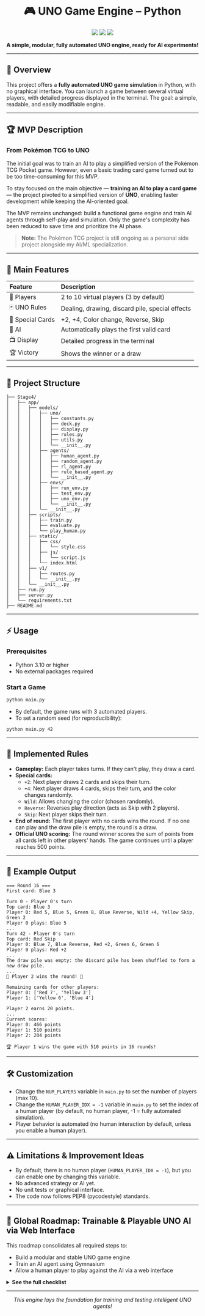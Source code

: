 <h1 align="center">🎮 UNO Game Engine – Python</h1>

<p align="center">
  <img src="https://img.shields.io/badge/Python-3.10%2B-blue?logo=python" />
  <img src="https://img.shields.io/badge/License-MIT-green" />
  <img src="https://img.shields.io/badge/Status-Automated%20Simulation-orange" />
</p>

<p align="center">
  <b>A simple, modular, fully automated UNO engine, ready for AI experiments!</b>
</p>

---

## 🚀 Overview

This project offers a **fully automated UNO game simulation** in Python, with no graphical interface. You can launch a game between several virtual players, with detailed progress displayed in the terminal. The goal: a simple, readable, and easily modifiable engine.

---

## 🏆 MVP Description

### From Pokémon TCG to UNO

The initial goal was to train an AI to play a simplified version of the Pokémon TCG Pocket game. However, even a basic trading card game turned out to be too time-consuming for this MVP.

To stay focused on the main objective — **training an AI to play a card game** — the project pivoted to a simplified version of **UNO**, enabling faster development while keeping the AI-oriented goal.

The MVP remains unchanged: build a functional game engine and train AI agents through self-play and simulation. Only the game's complexity has been reduced to save time and prioritize the AI phase.

> **Note:** The Pokémon TCG project is still ongoing as a personal side project alongside my AI/ML specialization.

---

## 🧩 Main Features

| Feature         | Description                                              |
|:--------------- |:--------------------------------------------------------|
| 👥 Players      | 2 to 10 virtual players (3 by default)                   |
| 🃏 UNO Rules    | Dealing, drawing, discard pile, special effects          |
| 🔄 Special Cards| +2, +4, Color change, Reverse, Skip                      |
| 🤖 AI           | Automatically plays the first valid card                 |
| 📺 Display      | Detailed progress in the terminal                        |
| 🏆 Victory      | Shows the winner or a draw                               |

---

## 📁 Project Structure

```
├── Stage4/
│   ├── app/
│   │   ├── models/
│   │   │   ├── uno/
│   │   │   │   ├── constants.py
│   │   │   │   ├── deck.py
│   │   │   │   ├── display.py
│   │   │   │   ├── rules.py
│   │   │   │   ├── utils.py
│   │   │   │   └── __init__.py
│   │   │   ├── agents/
│   │   │   │   ├── human_agent.py
│   │   │   │   ├── random_agent.py
│   │   │   │   ├── rl_agent.py
│   │   │   │   ├── rule_based_agent.py
│   │   │   │   └── __init__.py
│   │   │   ├── envs/
│   │   │   │   ├── run_env.py
│   │   │   │   ├── test_env.py
│   │   │   │   ├── uno_env.py
│   │   │   │   └── __init__.py
│   │   │   └── __init__.py
│   │   ├── scripts/
│   │   │   ├── train.py
│   │   │   ├── evaluate.py
│   │   │   └── play_human.py
│   │   ├── static/
│   │   │   ├── css/
│   │   │   │   └── style.css
│   │   │   ├── js/
│   │   │   │   └── script.js
│   │   │   └── index.html
│   │   ├── v1/
│   │   │   ├── routes.py
│   │   │   └── __init__.py
│   │   └── __init__.py
│   ├── run.py
│   ├── server.py
│   └── requirements.txt
├── README.md
```

---

## ⚡️ Usage

### Prerequisites

- Python 3.10 or higher
- No external packages required

### Start a Game

```bash
python main.py
```

- By default, the game runs with 3 automated players.
- To set a random seed (for reproducibility):

```bash
python main.py 42
```

---

## 📜 Implemented Rules

- **Gameplay:** Each player takes turns. If they can't play, they draw a card.
- **Special cards:**
  - `+2`: Next player draws 2 cards and skips their turn.
  - `+4`: Next player draws 4 cards, skips their turn, and the color changes randomly.
  - `Wild`: Allows changing the color (chosen randomly).
  - `Reverse`: Reverses play direction (acts as Skip with 2 players).
  - `Skip`: Next player skips their turn.
- **End of round:** The first player with no cards wins the round. If no one can play and the draw pile is empty, the round is a draw.
- **Official UNO scoring:** The round winner scores the sum of points from all cards left in other players' hands. The game continues until a player reaches 500 points.

---

## 🎲 Example Output

```
=== Round 16 ===
First card: Blue 3

Turn 0 - Player 0's turn
Top card: Blue 3
Player 0: Red 5, Blue 5, Green 8, Blue Reverse, Wild +4, Yellow Skip, Green 2
Player 0 plays: Blue 5
...
Turn 42 - Player 0's turn
Top card: Red Skip
Player 0: Blue 7, Blue Reverse, Red +2, Green 6, Green 6
Player 0 plays: Red +2
...
The draw pile was empty: the discard pile has been shuffled to form a new draw pile.
...
🎉 Player 2 wins the round! 🎉

Remaining cards for other players:
Player 0: ['Red 7', 'Yellow 3']
Player 1: ['Yellow 6', 'Blue 4']

Player 2 earns 20 points.
...
Current scores:
Player 0: 466 points
Player 1: 510 points
Player 2: 204 points

🏆 Player 1 wins the game with 510 points in 16 rounds!
```

---

## 🛠️ Customization

- Change the `NUM_PLAYERS` variable in `main.py` to set the number of players (max 10).
- Change the `HUMAN_PLAYER_IDX = -1` variable in `main.py` to set the index of a human player (by default, no human player, -1 = fully automated simulation).
- Player behavior is automated (no human interaction by default, unless you enable a human player).

---

## ⚠️ Limitations & Improvement Ideas

- By default, there is no human player (`HUMAN_PLAYER_IDX = -1`), but you can enable one by changing this variable.
- No advanced strategy or AI yet.
- No unit tests or graphical interface.
- The code now follows PEP8 (pycodestyle) standards.

---

## 🧠 Global Roadmap: Trainable & Playable UNO AI via Web Interface

This roadmap consolidates all required steps to:
- Build a modular and stable UNO game engine
- Train an AI agent using Gymnasium
- Allow a human player to play against the AI via a web interface

<details>
<summary><b>See the full checklist</b></summary>

### ✅ 1. Stabilize the Game Engine

- [x] Refactor game logic into a `Game` class
- [x] Handle all special effects: +2, +4, Wild, Reverse, Skip
- [x] Implement official scoring (end at 500 points, scoreboard, round accumulation)
- [x] Support multiple autonomous agents
- [ ] Refactor each special effect into a dedicated method
- [ ] Add basic unit tests for card effects
- [ ] Add a `verbose=False` mode to disable printouts
- [ ] Support fast simulation mode (no `input()`, no `print()`)

### 🤖 2. Implement AI Agents

- [ ] Create an abstract `Agent` or `BaseAgent` class with `choose_action(game_state)`
- [x] Implement `HumanAgent` (console-based)
- [x] Implement `RandomAgent`
- [x] Implement `RuleBasedAgent`
- [ ] Implement `RLAgent` (based on a trained model)
- [ ] Ensure all agents follow the same interface
- [ ] Assign an agent instance per player (`self.agents = [...]`)

### 🧩 3. Encode Game State and Actions

- [x] Implement `encode_state(game_state)` → vector/tensor
- [x] Define `action_space` (playable cards + draw)
- [x] Implement `decode_action(index)`
- [ ] Implement consistent `observation_space`
- [ ] Support encoding of `top_card`, `hand`, `nb_cards_others`, etc.

### 🔁 4. Gymnasium Environment `UnoEnv`

- [x] Implement `reset()` and `step()` with observation, reward, done, info
- [x] Handle `done=True` at end of round
- [ ] Integrate a reward function:
  - Win: +1 / Loss: -1
  - Turn penalty: -0.1
  - Optional: rewards for strategic moves
- [ ] Test environment thoroughly with basic agents

### 📈 5. Simulation & Data Collection

- [ ] Implement a complete `run_episode()` method
- [ ] Log each `(state, action, reward, next_state, done)`
- [ ] Add batch simulation mode (e.g. 1000 games)
- [ ] Save episodes (Pickle / JSON)
- [ ] Add a step-by-step replay/debug tool

### 🏋️‍♂️ 6. Train AI Agent

- [ ] Implement a `train.py` script (DQN or similar)
- [ ] Support classic RL training loop
- [ ] Save and load models (`.pt` / `.pth`)
- [ ] Document the training pipeline (README or notebook)

### 🌐 7. Flask Backend Integration

- [ ] Create API routes:
  - `POST /start` – start a game
  - `POST /play` – send human action
  - `GET /state` – get current state
  - `GET /play-ai` – make AI play
- [ ] Manage session state between requests
- [ ] Return clean JSON for frontend

### 🖥️ 8. Web Interface (Frontend)

- [ ] Display player's hand (text or image)
- [ ] Add buttons to: play card, draw, pass
- [ ] Show current top card and color
- [ ] Display score and winner at round end
- [ ] Automatically show AI move after each human move

### 🧪 9. UX, Debug, Validation

- [ ] Add debug mode (`verbose`, logs)
- [ ] Display current turn clearly
- [ ] Validate player actions on client side
- [ ] Add replay support for saved episodes

### 🚀 10. Deployment

- [ ] Dockerize the full project
- [ ] Deploy to Render / Railway / Fly.io
- [ ] Prepare public demo (GitHub page, video, etc.)

---

</details>

---

<p align="center">
  <i>This engine lays the foundation for training and testing intelligent UNO agents!</i>
</p>
